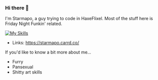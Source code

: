 ### Hi there 👋

I'm Starmapo, a guy trying to code in HaxeFlixel. Most of the stuff here is Friday Night Funkin' related.

[![My Skills](https://skillicons.dev/icons?i=haxe,haxeflixel,vscode)](https://skillicons.dev)

* Links: https://starmapo.carrd.co/

If you'd like to know a bit more about me...
* Furry
* Pansexual
* Shitty art skills

<!--
**Starmapo/Starmapo** is a ✨ _special_ ✨ repository because its `README.md` (this file) appears on your GitHub profile.

Here are some ideas to get you started:

- 🔭 I’m currently working on ...
- 🌱 I’m currently learning ...
- 👯 I’m looking to collaborate on ...
- 🤔 I’m looking for help with ...
- 💬 Ask me about ...
- 📫 How to reach me: ...
- 😄 Pronouns: ...
- ⚡ Fun fact: ...
-->
